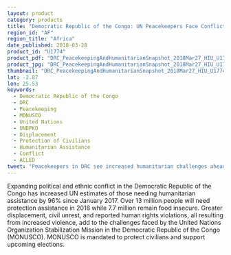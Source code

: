 ```yaml
---
layout: product
category: products
title: "Democratic Republic of the Congo: UN Peacekeepers Face Conflict-Driven Humanitarian Crisis"
region_id: "AF"
region_title: "Africa"
date_published: 2018-03-28
product_id: "U1774"
product_pdf: "DRC_PeacekeepingAndHumanitarianSnapshot_2018Mar27_HIU_U1774.pdf"
product_jpg: "DRC_PeacekeepingAndHumanitarianSnapshot_2018Mar27_HIU_U1774.jpg"
thumbnail: "DRC_PeacekeepingAndHumanitarianSnapshot_2018Mar27_HIU_U1774_thumb.jpg"
lat: -2.87
lon: 25.53
keywords:
  - Democratic Republic of the Congo
  - DRC
  - Peacekeeping
  - MONUSCO
  - United Nations
  - UNDPKO
  - Displacement
  - Protection of Civilians
  - Humanitarian Assistance
  - Conflict
  - ACLED
tweet: "Peacekeepers in DRC see increased humanitarian challenges ahead of mandate renewal"
---
```

Expanding political and ethnic conflict in the Democratic Republic of the Congo has increased UN estimates of those needing humanitarian assistance by 96% since January 2017. Over 13 million people will need protection assistance in 2018 while 7.7 million remain food insecure. Greater displacement, civil unrest, and reported human rights violations, all resulting from increased violence, add to the challenges faced by the United Nations Organization Stabilization Mission in the Democratic Republic of the Congo (MONUSCO). MONUSCO is mandated to protect civilians and support upcoming elections.
